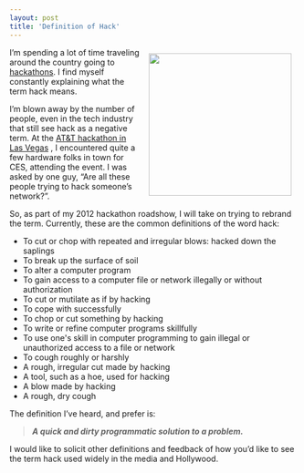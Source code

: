 ```yaml
---
layout: post
title: 'Definition of Hack'
---
```

<p><img style="padding: 10px;" src="http://kinlane-productions.s3.amazonaws.com/api-evangelist/Hack-the-Planet.jpg" alt="" width="250" align="right" /></p>
<p>I&rsquo;m spending a lot of time traveling around the country going to <a title="hackathons" href="/events/">hackathons</a>.  I find myself constantly explaining what the term hack means.</p>
<p>I&rsquo;m blown away by the number of people, even in the tech industry that still see hack as a negative term.  At the <a title="AT&amp;T Hackathon" href="/events/att_mobile_app_hackathon_las_vegas.php">AT&amp;T hackathon in Las Vegas</a> , I encountered quite a few hardware folks in town for CES, attending the event.  I was asked by one guy, &ldquo;Are all these people trying to hack someone&rsquo;s network?&rdquo;.</p>
<p>So, as part of my 2012 hackathon roadshow, I will take on trying to rebrand the term.  Currently, these are the common definitions of the word hack:</p>
<ul class="mainlist">
<li>To cut or chop with repeated and irregular blows: hacked down the saplings</li>
<li>To break up the surface of soil</li>
<li>To alter a computer program</li>
<li>To gain access to a computer file or network illegally or without authorization</li>
<li>To cut or mutilate as if by hacking</li>
<li>To cope with successfully</li>
<li>To chop or cut something by hacking</li>
<li>To write or refine computer programs skillfully</li>
<li>To use one's skill in computer programming to gain illegal or unauthorized access to a file or network</li>
<li>To cough roughly or harshly</li>
<li>A rough, irregular cut made by hacking</li>
<li>A tool, such as a hoe, used for hacking</li>
<li>A blow made by hacking</li>
<li>A rough, dry cough</li>
</ul>
<p>The definition I&rsquo;ve heard, and prefer is:</p>
<blockquote><strong><em>A quick and dirty programmatic solution to a problem.</em></strong></blockquote>
<p>I would like to solicit other definitions and feedback of how you&rsquo;d like to see the term hack used widely in the media and Hollywood.</p>